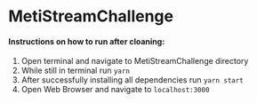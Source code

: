 # MetiStreamChallenge
#### Instructions on how to run after cloaning:
1) Open terminal and navigate to MetiStreamChallenge directory
2) While still in terminal run `yarn`
3) After successfully installing all dependencies run `yarn start`
4) Open Web Browser and navigate to `localhost:3000`
